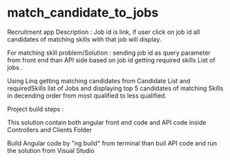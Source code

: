 # match_candidate_to_jobs

Recruitment app Description  : Job id is link, if user click on job id all candidates of matching skills with that job will display.

For matching skill problem/Solution :  sending job id as query parameter from front end than API side based on job id getting required skills List of jobs .

Using Linq getting matching candidates from Candidate List and requiredSkills list of Jobs and displaying top 5 candidates of matching Skills in decending order from most qualified to less qualified.


Project build steps :

This solution contain both angular front end code and API code inside Controllers and Clients Folder

Build Angular code by "ng build" from terminal
than buil API code and run the solution from Visual Studio
